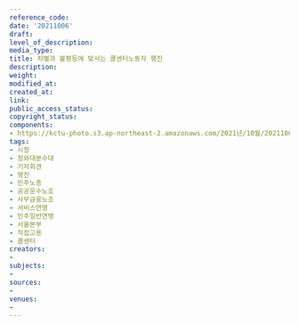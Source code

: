 ```yaml
---
reference_code: 
date: '20211006'
draft: 
level_of_description: 
media_type: 
title: 차별과 불평등에 맞서는 콜센터노동자 행진
description: 
weight: 
modified_at: 
created_at: 
link: 
public_access_status: 
copyright_status: 
components:
- https://kctu-photo.s3.ap-northeast-2.amazonaws.com/2021년/10월/20211006-차별과+불평등에+맞서는+콜센터노동자+행진_시청_청와대분수대_기자회견_행진_민주노총_공공운수노조_사무금융노조_서비스연맹_민주일반연맹_서울본부_직접고용_콜센터/_1D28587.jpg
tags:
- 시청
- 청와대분수대
- 기자회견
- 행진
- 민주노총
- 공공운수노조
- 사무금융노조
- 서비스연맹
- 민주일반연맹
- 서울본부
- 직접고용
- 콜센터
creators:
- 
subjects:
- 
sources:
- 
venues:
- 
---
```

